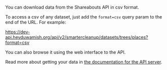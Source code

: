 You can download data from the Shareabouts API in csv format.

To access a csv of any dataset, just add the `format=csv` query param to the end of the URL. For example:

https://dev-api.heyduwamish.org/api/v2/smartercleanup/datasets/trees/places?format=csv

You can also browse it using the web interface to the API.

Read more about getting your data in
[the documentation for the API server](https://github.com/openplans/shareabouts-api/blob/master/doc/GETTING_YOUR_DATA.md).
